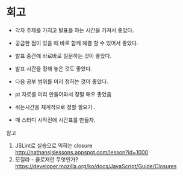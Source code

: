 회고
==

- 각자 주제를 가지고 발표를 하는 시간을 가져서 좋았다.
- 궁금한 점이 있을 때 바로 함께 해결 할 수 있어서 좋았다. 
- 발표 중간에 바로바로 질문하는 것이 좋았다.
- 발표 시간을 정해 놓은 것도 좋았다.
- 다음 공부 범위를 미리 정하는 것이 좋았다.

- pt 자료를 미리 만들어와서 정말 매우 좋았음
- 쉬는시간을 체계적으로 정할 필요가..
- 매 스터디 시작전에 시간표를 만들자.  




참고 
  1) JSLint로 실습으로 익히는 closure
    http://nathansjslessons.appspot.com/lesson?id=1000
  2) 모질라 - 클로져란 무엇인가?
    https://developer.mozilla.org/ko/docs/JavaScript/Guide/Closures